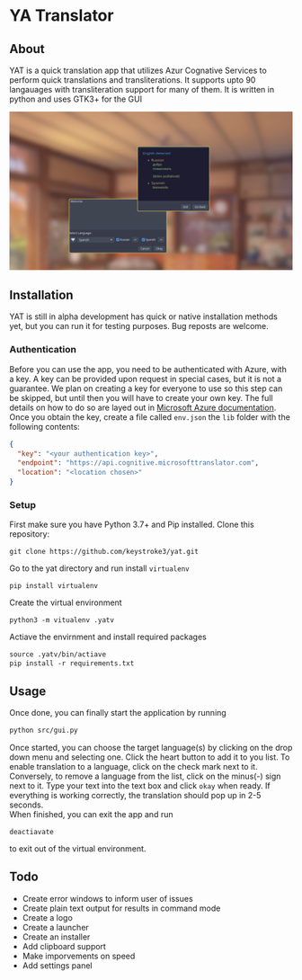 # YA Translator
## About
 YAT is a quick translation app that utilizes Azur Cognative Services to perform quick translations and transliterations. It supports upto 90 langauages with transliteration support for many of them. It is written in python and uses GTK3+ for the GUI

 ![Yat welcome](yat-welcome.png)

 ## Installation
 YAT is still in alpha development has quick or native installation methods yet, but you can run it for testing purposes. Bug reposts are welcome.
### Authentication
Before you can use the app, you need to be authenticated with Azure, with a key. A key can be provided upon request in special cases, but it is not a guarantee. We plan on creating a key for everyone to use so this step can be skipped, but until then you will have to create your own key. The full details on how to do so are layed out in [Microsoft Azure documentation](https://docs.microsoft.com/en-us/azure/cognitive-services/translator/translator-how-to-signup).  
Once you obtain the key, create a file called `env.json` the `lib` folder with the following contents:
```json
{
  "key": "<your authentication key>",
  "endpoint": "https://api.cognitive.microsofttranslator.com",
  "location": "<location chosen>"
}
```
 ### Setup
 First make sure you have Python 3.7+ and Pip installed.
 Clone this repository:
 ```
 git clone https://github.com/keystroke3/yat.git
 ```
 Go to the yat directory and run install `virtualenv`
```
pip install virtualenv
```
Create the virtual environment
```
python3 -m vitualenv .yatv
```
Actiave the envirnment and install required packages
```
source .yatv/bin/actiave
pip install -r requirements.txt
```

## Usage
Once done, you can finally start the application by running
```bash
python src/gui.py
```

Once started, you can choose the target language(s) by clicking on the drop down menu and selecting one. Click the heart button to add it to you list. To enable translation to a language, click on the check mark next to it. Conversely, to remove a language from the list, click on the minus(-) sign next to it. Type your text into the text box and click `okay` when ready. If everything is working correctly, the translation should pop up in 2-5 seconds.  
When finished, you can exit the app and run 
``` 
deactiavate
```
to exit out of the virtual environment.

## Todo
- Create error windows to inform user of issues
- Create plain text output for results in command mode
- Create a logo
- Create a launcher
- Create an installer
- Add clipboard support
- Make imporvements on speed
- Add settings panel

